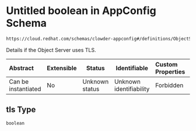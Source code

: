 # Untitled boolean in AppConfig Schema

```txt
https://cloud.redhat.com/schemas/clowder-appconfig#/definitions/ObjectStoreConfig/properties/tls
```

Details if the Object Server uses TLS.


| Abstract            | Extensible | Status         | Identifiable            | Custom Properties | Additional Properties | Access Restrictions | Defined In                                                          |
| :------------------ | ---------- | -------------- | ----------------------- | :---------------- | --------------------- | ------------------- | ------------------------------------------------------------------- |
| Can be instantiated | No         | Unknown status | Unknown identifiability | Forbidden         | Allowed               | none                | [schema.json\*](../../../../out/schema.json "open original schema") |

## tls Type

`boolean`
